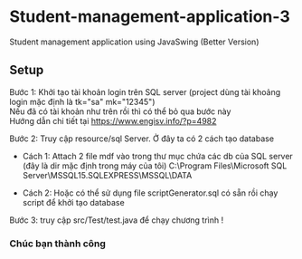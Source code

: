 # Student-management-application-3
Student management application using JavaSwing (Better Version)

## Setup
<p>Bước 1: Khởi tạo tài khoản login trên SQL server 
(project dùng tài khoảng login mặc định là tk="sa" mk="12345") 
<br>Nếu đã có tài khoản như trên rồi thì có thể bỏ qua bước này
<br>Hướng dẫn chi tiết tại <a href="https://www.engisv.info/?p=4982">https://www.engisv.info/?p=4982</a>
</p>

<p>Bước 2: Truy cập resource/sql Server. Ở đây ta có 2 cách tạo database</p>

- Cách 1: Attach 2 file mdf vào trong thư mục chứa các db của SQL server (đây là dir mặc định trong máy của tôi)
C:\Program Files\Microsoft SQL Server\MSSQL15.SQLEXPRESS\MSSQL\DATA

- Cách 2: Hoặc có thể sử dụng file scriptGenerator.sql có sẵn rồi chạy script để khởi tạo database


<p>Bước 3: truy cập src/Test/test.java để chạy chương trình ! </p>

### Chúc bạn thành công 
